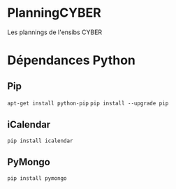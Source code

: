 # PlanningCYBER
Les plannings de l'ensibs CYBER

# Dépendances Python

## Pip
`apt-get install python-pip`
`pip install --upgrade pip`

## iCalendar
`pip install icalendar`

## PyMongo
`pip install pymongo`
